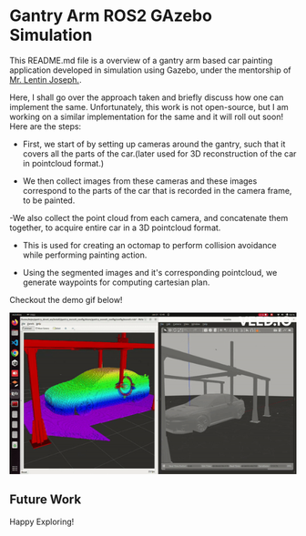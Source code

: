 # Gantry Arm ROS2 GAzebo Simulation 

This README.md file is a overview of a gantry arm based car painting application developed in simulation using Gazebo, under the mentorship of [Mr. Lentin Joseph.](https://www.linkedin.com/in/lentinjoseph/).

Here, I shall go over the approach taken and briefly discuss how one can implement the same. Unfortunately, this work is not open-source, but I am working on a similar implementation for the same and it will roll out soon!
Here are the steps:

- First, we start of by setting up cameras around the gantry, such that it covers all the parts of the car.(later used for 3D reconstruction of the car in pointcloud format.)

- We then collect images from these cameras and these images correspond to the parts of the car that is recorded in the camera frame, to be painted.

-We also collect the point cloud from each camera, and concatenate them together, to acquire entire car in a 3D pointcloud format.

- This is used for creating an octomap to perform collision avoidance while performing painting action.

- Using the segmented images and it's corresponding pointcloud, we generate waypoints for computing cartesian plan.

Checkout the demo gif below!

![Gantry Robot Demo](https://raw.githubusercontent.com/tejasps28/ROS2-Projects/main/gantry_painting_arm/img/gantry_gif.gif)


## Future Work

Happy Exploring!
